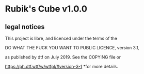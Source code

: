 # Rubik's Cube v1.0.0

## legal notices

This project is libre, and licenced under the terms of the

DO WHAT THE FUCK YOU WANT TO PUBLIC LICENCE, version 3.1,

as published by dtf on July 2019. See the COPYING file or

https://ph.dtf.wtf/w/wtfpl/#version-3-1 *for more details.
